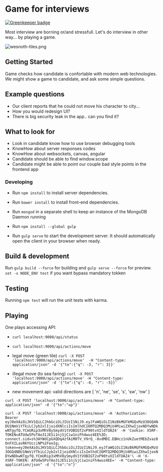 # Game for interviews

[![Greenkeeper badge](https://badges.greenkeeper.io/syzer/game-recruitment.svg)](https://greenkeeper.io/)

Most interview are borning or/and stressfull.
Let's do interview in other way... by playing a game.

![wesnoth-tiles.png](https://raw.githubusercontent.com/syzer/game-recruitment/master/client/assets/images/wesnoth-tiles.png)

## Getting Started

Game checks how candidate is confortable with modern web technologies. We might show a game to candidate, and ask some simple questions.

## Example questions
- Our client reports that he could not move his character to city...
- How you would redesign UI?
- There is big security leak in the app.. can you find it?

## What to look for
- Look in candidate know how to use browser debugging tools
- KnowHow about server responses codes
- KnowHow about websockets, canvas, angular
- Candidate should be able to find window.scope
- Candidate might be able to point our couple bad style points in the frontend app

### Developing

- Run `npm install` to install server dependencies.

- Run `bower install` to install front-end dependencies.

- Run `mongod` in a separate shell to keep an instance of the MongoDB Daemon running

- Run `npm install --global gulp`

- Run `gulp serve` to start the development server. It should automatically open the client in your browser when ready.

## Build & development

Run `gulp build --force` for building and `gulp serve --force` for preview.
`set -x NODE_ENV test` if you want bypass mandatory tokken

## Testing

Running `npm test` will run the unit tests with karma.


## Playing

One plays accessing API:

- `curl localhost:9000/api/status`
- `curl localhost:9000/api/actions/move`

- legal move (green tile)
`curl -X POST 'localhost:9000/api/actions/move'  -H "Content-type: application/json" -d '{"to":{"q": -3, "r": 3}}'`

- illegal move (to sea faring)
`curl -X POST 'localhost:9000/api/actions/move' -H "Content-type: application/json" -d '{"to":{"q": -6, "r": -5}}'`

- new movement api:
valid directions are [ 'n', 'ne', 'se', 's', 'sw', 'nw' ]

`curl -X POST 'localhost:9000/api/actions/move' -H "Content-type: application/json" -d '{"to":"up"}'`

`curl -X POST 'localhost:9000/api/actions/move' -H 'Authorization: Bearer eyJ0eXAiOiJKV1QiLCJhbGciOiJIUzI1NiJ9.eyJfaWQiOiI1NzBkMGFkMGQxMzU3OGQ4NDU1NmViYTkiLCJyb2xlIjoidXNlciIsImlhdCI6MTQ2MDQ3MjU4MiwiZXhwIjoxNDYwNDkwNTgyfQ.YCmURip3xMhV8ySmydV1tVOBIGT2xP90tvXIldTOAZ4' -H 'Cookie: XSRF-TOKEN=ATUdw5PoTAo31JESi1njSjCiw1niFh4wuz4EE%3D; connect.sid=s%3AYWdCpGXQDq4zfAiM0TV_V9rQ_-8vdMDI.EBHcz1nUkZuetMEbZvaz0OnFXILasRKYUcciNP%2FeoIg; token=eyJ0eXAiOiJKV1QiLCJhbGciOiJIUzI1NiJ9.eyJfaWQiOiI1NzBkMGFkMGQxMzU3OGQ4NDU1NmViYTkiLCJyb2xlIjoidXNlciIsImlhdCI6MTQ2MDQ3MjU4MiwiZXhwIjoxNDYwNDkwNTgyfQ.YCmURip3xMhV8ySmydV1tVOBIGT2xP90tvXIldTOAZ4'\
 -H 'X-XSRF-TOKEN: ATUdw5PoTAo31JESi1njSjCiw1niFh4wuz4EE=' -H "Content-type: application/json" -d '{"to":"n"}'`

